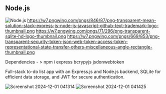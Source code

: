 ## Node.js
![Node.js](https://raw.githubusercontent.com/your-username/your-repo/main/assets/nodejs.png)
https://w7.pngwing.com/pngs/846/87/png-transparent-mean-solution-stack-express-js-node-js-javascript-github-text-trademark-logo-thumbnail.png
https://w7.pngwing.com/pngs/71/296/png-transparent-sqlite-hd-logo-thumbnail.png
https://w7.pngwing.com/pngs/669/853/png-transparent-security-token-json-web-token-access-token-representational-state-transfer-others-miscellaneous-angle-rectangle-thumbnail.png

Dependencies - > npm i express bcrypyjs jsdonwebtoken


Full-stack to-do list app with an Express.js and Node.js backend, SQLite for efficient data storage, and JWT for secure authentication.

![Screenshot 2024-12-01 041314](https://github.com/user-attachments/assets/0bda5bb3-568b-48b6-96da-d18b058a5033)
![Screenshot 2024-12-01 041425](https://github.com/user-attachments/assets/7310c88b-e82b-41e1-9a50-e12fafe3d804)
